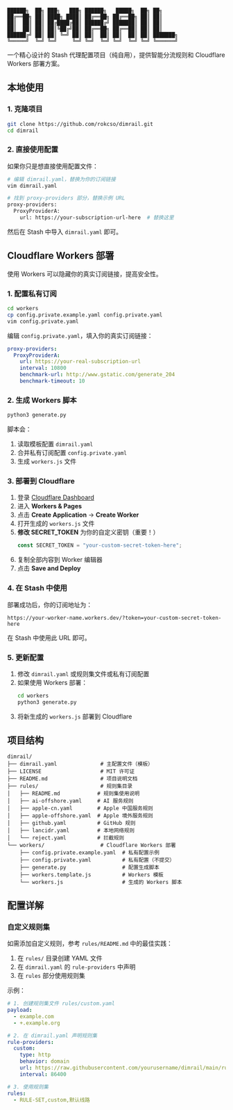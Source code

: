 ```
██████╗  ██╗ ███╗   ███╗ ██████╗   █████╗  ██╗ ██╗
██╔══██╗ ██║ ████╗ ████║ ██╔══██╗ ██╔══██╗ ██║ ██║
██║  ██║ ██║ ██╔████╔██║ ██████╔╝ ███████║ ██║ ██║
██║  ██║ ██║ ██║╚██╔╝██║ ██╔══██╗ ██╔══██║ ██║ ██║
██████╔╝ ██║ ██║ ╚═╝ ██║ ██║  ██║ ██║  ██║ ██║ ███████╗
╚═════╝  ╚═╝ ╚═╝     ╚═╝ ╚═╝  ╚═╝ ╚═╝  ╚═╝ ╚═╝ ╚══════╝
```

一个精心设计的 Stash 代理配置项目（纯自用），提供智能分流规则和 Cloudflare Workers 部署方案。

## 本地使用

### 1. 克隆项目

```bash
git clone https://github.com/rokcso/dimrail.git
cd dimrail
```

### 2. 直接使用配置

如果你只是想直接使用配置文件：

```bash
# 编辑 dimrail.yaml，替换为你的订阅链接
vim dimrail.yaml

# 找到 proxy-providers 部分，替换示例 URL
proxy-providers:
  ProxyProviderA:
    url: https://your-subscription-url-here  # 替换这里
```

然后在 Stash 中导入 `dimrail.yaml` 即可。

## Cloudflare Workers 部署

使用 Workers 可以隐藏你的真实订阅链接，提高安全性。

### 1. 配置私有订阅

```bash
cd workers
cp config.private.example.yaml config.private.yaml
vim config.private.yaml
```

编辑 `config.private.yaml`，填入你的真实订阅链接：

```yaml
proxy-providers:
  ProxyProviderA:
    url: https://your-real-subscription-url
    interval: 10800
    benchmark-url: http://www.gstatic.com/generate_204
    benchmark-timeout: 10
```

### 2. 生成 Workers 脚本

```bash
python3 generate.py
```

脚本会：
1. 读取模板配置 `dimrail.yaml`
2. 合并私有订阅配置 `config.private.yaml`
3. 生成 `workers.js` 文件

### 3. 部署到 Cloudflare

1. 登录 [Cloudflare Dashboard](https://dash.cloudflare.com/)
2. 进入 **Workers & Pages**
3. 点击 **Create Application** → **Create Worker**
4. 打开生成的 `workers.js` 文件
5. **修改 SECRET_TOKEN** 为你的自定义密钥（重要！）
   ```javascript
   const SECRET_TOKEN = "your-custom-secret-token-here";
   ```
6. 复制全部内容到 Worker 编辑器
7. 点击 **Save and Deploy**

### 4. 在 Stash 中使用

部署成功后，你的订阅地址为：

```
https://your-worker-name.workers.dev/?token=your-custom-secret-token-here
```

在 Stash 中使用此 URL 即可。

### 5. 更新配置

1. 修改 `dimrail.yaml` 或规则集文件或私有订阅配置
2. 如果使用 Workers 部署：
   ```bash
   cd workers
   python3 generate.py
   ```
3. 将新生成的 `workers.js` 部署到 Cloudflare

## 项目结构

```
dimrail/
├── dimrail.yaml              # 主配置文件（模板）
├── LICENSE                   # MIT 许可证
├── README.md                 # 项目说明文档
├── rules/                    # 规则集目录
│   ├── README.md            # 规则集使用说明
│   ├── ai-offshore.yaml     # AI 服务规则
│   ├── apple-cn.yaml        # Apple 中国服务规则
│   ├── apple-offshore.yaml  # Apple 境外服务规则
│   ├── github.yaml          # GitHub 规则
│   ├── lancidr.yaml         # 本地网络规则
│   └── reject.yaml          # 拦截规则
└── workers/                  # Cloudflare Workers 部署
    ├── config.private.example.yaml  # 私有配置示例
    ├── config.private.yaml          # 私有配置（不提交）
    ├── generate.py                  # 配置生成脚本
    ├── workers.template.js          # Workers 模板
    └── workers.js                   # 生成的 Workers 脚本
```

## 配置详解

### 自定义规则集

如需添加自定义规则，参考 `rules/README.md` 中的最佳实践：

1. 在 `rules/` 目录创建 YAML 文件
2. 在 `dimrail.yaml` 的 `rule-providers` 中声明
3. 在 `rules` 部分使用规则集

示例：

```yaml
# 1. 创建规则集文件 rules/custom.yaml
payload:
  - example.com
  - +.example.org

# 2. 在 dimrail.yaml 声明规则集
rule-providers:
  custom:
    type: http
    behavior: domain
    url: https://raw.githubusercontent.com/yourusername/dimrail/main/rules/custom.yaml
    interval: 86400

# 3. 使用规则集
rules:
  - RULE-SET,custom,默认线路
```
